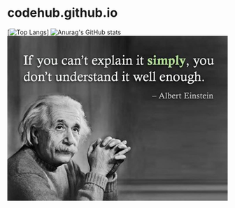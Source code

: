 # codehub.github.io
[![Top Langs](https://github-readme-stats.vercel.app/api/top-langs/?username=rusevrosen&layout=compact)]
![Anurag's GitHub stats](https://github-readme-stats.vercel.app/api?username=rusevrosen&show_icons=true&theme=radical)
![Quote](https://github.com/rusevrosen/codehub.github.io/blob/main/Quote_Albert_Einstein.jpg)
